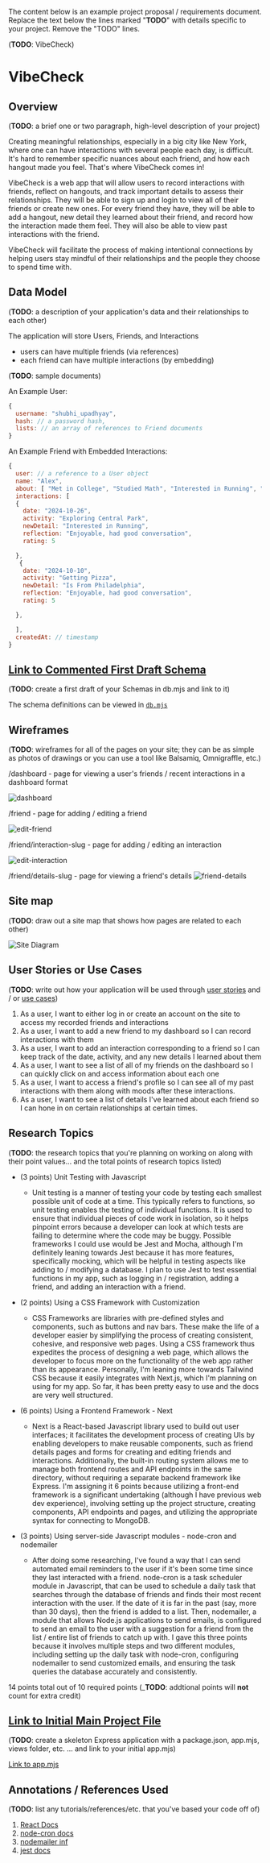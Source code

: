 The content below is an example project proposal / requirements document. Replace the text below the lines marked "__TODO__" with details specific to your project. Remove the "TODO" lines.

(__TODO__: VibeCheck)

# VibeCheck 

## Overview

(__TODO__: a brief one or two paragraph, high-level description of your project)

Creating meaningful relationships, especially in a big city like New York, where one can have interactions with several people each day, is difficult. It's hard to remember specific nuances about each friend, and how each hangout made you feel. That's where VibeCheck comes in!

VibeCheck is a web app that will allow users to record interactions with friends, reflect on hangouts, and track important details to assess their relationships. They will be able to sign up and login to view all of their friends or create new ones. For every friend they have, they will be able to add a hangout, new detail they learned about their friend, and record how the interaction made them feel. They will also be able to view past interactions with the friend.

VibeCheck will facilitate the process of making intentional connections by helping users stay mindful of their relationships and the people they choose to spend time with. 

## Data Model

(__TODO__: a description of your application's data and their relationships to each other) 

The application will store Users, Friends, and Interactions

* users can have multiple friends (via references)
* each friend can have multiple interactions (by embedding)

(__TODO__: sample documents)

An Example User:

```javascript
{
  username: "shubhi_upadhyay",
  hash: // a password hash,
  lists: // an array of references to Friend documents
}
```

An Example Friend with Embedded Interactions:

```javascript
{
  user: // a reference to a User object
  name: "Alex",
  about: [ "Met in College", "Studied Math", "Interested in Running", "Is From Philadelphia" ]
  interactions: [
  {
    date: "2024-10-26",
    activity: "Exploring Central Park",
    newDetail: "Interested in Running",
    reflection: "Enjoyable, had good conversation",
    rating: 5

  },
   {
    date: "2024-10-10",
    activity: "Getting Pizza",
    newDetail: "Is From Philadelphia",
    reflection: "Enjoyable, had good conversation",
    rating: 5

  },

  ],
  createdAt: // timestamp
}
```


## [Link to Commented First Draft Schema](db.mjs) 

(__TODO__: create a first draft of your Schemas in db.mjs and link to it)

The schema definitions can be viewed in [`db.mjs`](./db.mjs)

## Wireframes

(__TODO__: wireframes for all of the pages on your site; they can be as simple as photos of drawings or you can use a tool like Balsamiq, Omnigraffle, etc.)

/dashboard - page for viewing a user's friends / recent interactions in a dashboard format

![dashboard](documentation/Dashboard.png)

/friend - page for adding / editing a friend

![edit-friend](documentation/Edit_Friend_Page.png)

/friend/interaction-slug - page for adding / editing an interaction

![edit-interaction](documentation/Edit_Interaction_Page.png)

/friend/details-slug - page for viewing a friend's details
![friend-details](documentation/Friend_Details.png)

## Site map

(__TODO__: draw out a site map that shows how pages are related to each other)


![Site Diagram](documentation/site_diagram.png)

## User Stories or Use Cases

(__TODO__: write out how your application will be used through [user stories](http://en.wikipedia.org/wiki/User_story#Format) and / or [use cases](https://en.wikipedia.org/wiki/Use_case))

1. As a user, I want to either log in or create an account on the site to access my recorded friends and interactions
2. As a user, I want to add a new friend to my dashboard so I can record interactions with them
4. As a user, I want to add an interaction corresponding to a friend so I can keep track of the date, activity, and any new details I learned about them
5. As a user, I want to see a list of all of my friends on the dashboard so I can quickly click on and access information about each one
6. As a user, I want to access a friend's profile so I can see all of my past interactions with them along with moods after these interactions.
7. As a user, I want to see a list of details I've learned about each friend so I can hone in on certain relationships at certain times.

## Research Topics

(__TODO__: the research topics that you're planning on working on along with their point values... and the total points of research topics listed)


* (3 points) Unit Testing with Javascript
    * Unit testing is a manner of testing your code by testing each smallest possible unit of code at a time. This typically refers to functions, so unit testing enables the testing of individual functions. It is used to ensure that individual pieces of code work in isolation, so it helps pinpoint errors because a developer can look at which tests are failing to determine where the code may be buggy. Possible frameworks I could use would be Jest and Mocha, although I'm definitely leaning towards Jest because it has more features, specifically mocking, which will be helpful in testing aspects like adding to / modifying a database. I plan to use Jest to test essential functions in my app, such as logging in / registration, adding a friend, and adding an interaction with a friend.

* (2 points) Using a CSS Framework with Customization
   * CSS Frameworks are libraries with pre-defined styles and components, such as buttons and nav bars. These make the life of a developer easier by simplifying the process of creating consistent, cohesive, and responsive web pages. Using a CSS framework thus expedites the process of designing a web page, which allows the developer to focus more on the functionality of the web app rather than its appearance. Personally, I'm leaning more towards Tailwind CSS because it easily integrates with Next.js, which I'm planning on using for my app. So far, it has been pretty easy to use and the docs are very well structured. 
 
* (6 points) Using a Frontend Framework - Next
   * Next is a React-based Javascript library used to build out user interfaces; it facilitates the development process of creating UIs by enabling developers to make reusable components, such as friend details pages and forms for creating and editing friends and interactions. Additionally, the built-in routing system allows me to manage both frontend routes and API endpoints in the same directory, without requiring a separate backend framework like Express.  I'm assigning it 6 points because utilizing a front-end framework is a significant undertaking (although I have previous web dev experience), involving setting up the project structure, creating components, API endpoints and pages, and utilizing the appropriate syntax for connecting to MongoDB.
 
* (3 points) Using server-side Javascript modules - node-cron and nodemailer
  * After doing some researching, I've found a way that I can send automated email reminders to the user if it's been some time since they last interacted with a friend. node-cron is a task scheduler module in Javascript, that can be used to schedule a daily task that searches through the database of friends and finds their most recent interaction with the user. If the date of it is far in the past (say, more than 30 days), then the friend is added to a list. Then, nodemailer, a module that allows Node.js applications to send emails, is configured to send an email to the user with a suggestion for a friend from the list / entire list of friends to catch up with. I gave this three points because it involves multiple steps and two different modules, including setting up the daily task with node-cron, configuring nodemailer to send customized emails, and ensuring the task queries the database accurately and consistently.

 

14 points total out of 10 required points (___TODO__: addtional points will __not__ count for extra credit)


## [Link to Initial Main Project File](app.mjs) 

(__TODO__: create a skeleton Express application with a package.json, app.mjs, views folder, etc. ... and link to your initial app.mjs)

[Link to app.mjs](app.mjs)

## Annotations / References Used

(__TODO__: list any tutorials/references/etc. that you've based your code off of)

1. [React Docs](https://react.dev/) 
2. [node-cron docs](https://www.npmjs.com/package/node-cron) 
3. [nodemailer inf](https://nodemailer.com/)
4. [jest docs](https://jestjs.io/docs/getting-started)

